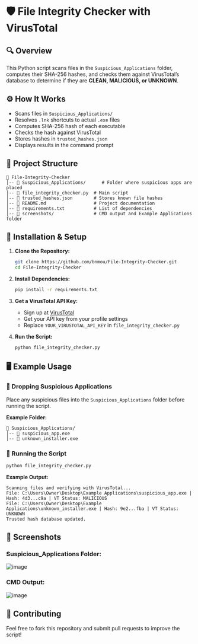 # 🛡️ File Integrity Checker with VirusTotal

## 🔍 Overview
This Python script scans files in the `Suspicious_Applications` folder, computes their SHA-256 hashes, and checks them against VirusTotal’s database to determine if they are **CLEAN, MALICIOUS, or UNKNOWN**.

## ⚙️ How It Works
- Scans files in `Suspicious_Applications/`
- Resolves `.lnk` shortcuts to actual `.exe` files
- Computes SHA-256 hash of each executable
- Checks the hash against VirusTotal
- Stores hashes in `trusted_hashes.json`
- Displays results in the command prompt

## 📂 Project Structure
```plaintext
📂 File-Integrity-Checker
│-- 📂 Suspicious_Applications/      # Folder where suspicious apps are placed
│-- 📜 file_integrity_checker.py  # Main script
│-- 📜 trusted_hashes.json        # Stores known file hashes
│-- 📜 README.md                  # Project documentation
│-- 📜 requirements.txt           # List of dependencies
│-- 📂 screenshots/               # CMD output and Example Applications folder
```

## 🚀 Installation & Setup
1. **Clone the Repository:**
   ```sh
   git clone https://github.com/bnmou/File-Integrity-Checker.git
   cd File-Integrity-Checker
   ```
2. **Install Dependencies:**
   ```sh
   pip install -r requirements.txt
   ```
3. **Get a VirusTotal API Key:**
   - Sign up at [VirusTotal](https://www.virustotal.com/)
   - Get your API key from your profile settings
   - Replace `YOUR_VIRUSTOTAL_API_KEY` in `file_integrity_checker.py`

4. **Run the Script:**
   ```sh
   python file_integrity_checker.py
   ```

## 🖥️ Example Usage
### 🔸 Dropping Suspicious Applications
Place any suspicious files into the `Suspicious_Applications` folder before running the script.

**Example Folder:**
```plaintext
📂 Suspicious_Applications/
│-- 📜 suspicious_app.exe
│-- 📜 unknown_installer.exe
```

### 🔹 Running the Script
```sh
python file_integrity_checker.py
```
**Example Output:**
```plaintext
Scanning files and verifying with VirusTotal...
File: C:\Users\Owner\Desktop\Example Applications\suspicious_app.exe | Hash: 4d3...c9a | VT Status: MALICIOUS
File: C:\Users\Owner\Desktop\Example Applications\unknown_installer.exe | Hash: 9e2...fba | VT Status: UNKNOWN
Trusted hash database updated.
```

## 📸 Screenshots
### **Suspicious_Applications Folder:**
![image](https://github.com/user-attachments/assets/6b06c603-d160-44fb-ab82-87442d2e56b8)

### **CMD Output:**
![image](https://github.com/user-attachments/assets/14aadf44-f77c-43ae-aa21-fc2690bae278)

## 🤝 Contributing
Feel free to fork this repository and submit pull requests to improve the script!


